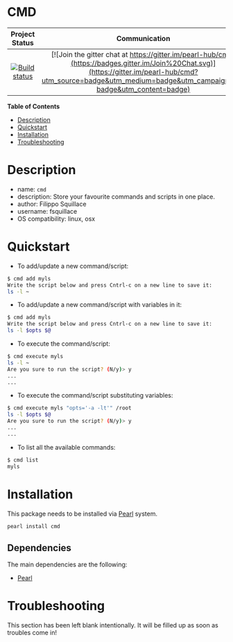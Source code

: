 CMD
===

|Project Status|Communication|
|:-----------:|:-----------:|
|[![Build status](https://api.travis-ci.org/pearl-hub/cmd.png?branch=master)](https://travis-ci.org/pearl-hub/cmd) | [![Join the gitter chat at https://gitter.im/pearl-hub/cmd](https://badges.gitter.im/Join%20Chat.svg)](https://gitter.im/pearl-hub/cmd?utm_source=badge&utm_medium=badge&utm_campaign=pr-badge&utm_content=badge) |

**Table of Contents**
- [Description](#description)
- [Quickstart](#quickstart)
- [Installation](#installation)
- [Troubleshooting](#troubleshooting)

Description
===========

- name: `cmd`
- description: Store your favourite commands and scripts in one place.
- author: Filippo Squillace
- username: fsquillace
- OS compatibility: linux, osx

Quickstart
==========

- To add/update a new command/script:

```sh
$ cmd add myls
Write the script below and press Cntrl-c on a new line to save it:
ls -l ~
```

- To add/update a new command/script with variables in it:

```sh
$ cmd add myls
Write the script below and press Cntrl-c on a new line to save it:
ls -l $opts $@
```

- To execute the command/script:

```sh
$ cmd execute myls
ls -l ~
Are you sure to run the script? (N/y)> y
...
...
```

- To execute the command/script substituting variables:

```sh
$ cmd execute myls "opts='-a -lt'" /root
ls -l $opts $@
Are you sure to run the script? (N/y)> y
...
...
```

- To list all the available commands:

```sh
$ cmd list
myls
```

Installation
============
This package needs to be installed via [Pearl](https://github.com/pearl-core/pearl) system.

```sh
pearl install cmd
```

Dependencies
------------
The main dependencies are the following:

- [Pearl](https://github.com/pearl-core/pearl)

Troubleshooting
===============
This section has been left blank intentionally.
It will be filled up as soon as troubles come in!

